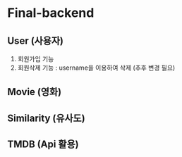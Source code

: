 # Final-backend
## User (사용자)
1. 회원가입 기능 
2. 회원삭제 기능 : username을 이용하여 삭제
                  (추후 변경 필요)

## Movie (영화)

## Similarity (유사도)

## TMDB (Api 활용)
